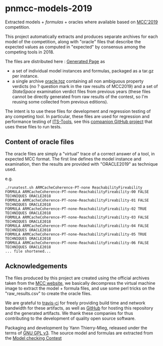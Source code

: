# pnmcc-models-2019

Extracted models + *formulas* + oracles where available based on [MCC'2019](http://mcc.lip6.fr) competition.

This project automatically extracts and produces separate archives for each model of the competition, along with "oracle" files that describe the expected values as computed in "expected" by consensus among the competing tools in 2018.

The files are distributed here : [Generated Page](https://yanntm.github.io/pnmcc-models-2019) as 

* a set of individual model instances and formulas, packaged as a tar.gz per instance.
* a single archive [oracle.tgz](https://yanntm.github.io/pnmcc-models-2019/oracle.tar.gz) containing all non ambiguous property verdicts (no ? question mark in the raw results of MCC2019)
 and a set of *StateSpace* examination verdict files from previous years (these files cannot be directly generated from raw results of the contest, so I'm reusing some collected from previous editions).
 
The intent is to use these files for development and regression testing of any competing tool. In particular, these files are used for regression and performance testing of [ITS-Tools](http://ddd.lip6.fr), see this [companion GitHub project](https://github.com/yanntm/ITS-Tools-pnmcc) that uses these files to run tests.
 
## Content of oracle files

The oracle files are simply a "virtual" trace of a correct answer of a tool, in expected MCC format. 
The first line defines the model instance and examination, then the results are provided with "ORACLE2019" as technique used.

e.g.

```
./runatest.sh ARMCacheCoherence-PT-none ReachabilityFireability
FORMULA ARMCacheCoherence-PT-none-ReachabilityFireability-00 FALSE TECHNIQUES ORACLE2018
FORMULA ARMCacheCoherence-PT-none-ReachabilityFireability-01 FALSE TECHNIQUES ORACLE2018
FORMULA ARMCacheCoherence-PT-none-ReachabilityFireability-02 TRUE TECHNIQUES ORACLE2018
FORMULA ARMCacheCoherence-PT-none-ReachabilityFireability-03 FALSE TECHNIQUES ORACLE2018
FORMULA ARMCacheCoherence-PT-none-ReachabilityFireability-04 FALSE TECHNIQUES ORACLE2018
FORMULA ARMCacheCoherence-PT-none-ReachabilityFireability-05 TRUE TECHNIQUES ORACLE2018
FORMULA ARMCacheCoherence-PT-none-ReachabilityFireability-06 FALSE TECHNIQUES ORACLE2018
... file shortened...
```

## Acknowledgements

The files produced by this project are created using the official archives taken from the [MCC website](http://mcc.lip6.fr), we basically decompress the virtual machine image to extract the model + formula files, and use some perl tricks on the "raw_results.csv" to create the oracle files.

We are grateful to [travis-ci](https://travis-ci.org) for freely providing build time and network bandwidth for these artifacts, as well as [GitHub](https://github.com) for hosting this repository and the generated artifacts. We thank these companies for thus contributing to the development of quality open source software.
  
Packaging and development by Yann Thierry-Mieg, released under the terms of [GNU GPL v3](https://www.gnu.org/licenses/gpl-3.0.html).
The source model and formulas are extracted from the [Model checking Contest](http://mcc.lip6.fr)
